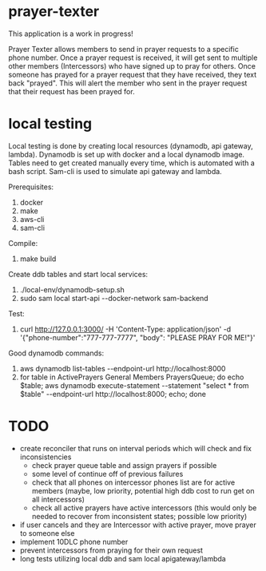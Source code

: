 # prayer-texter

This application is a work in progress!

Prayer Texter allows members to send in prayer requests to a specific phone number. Once a prayer request is received, it will get sent to multiple other members (Intercessors) who have signed up to pray for others. Once someone has prayed for a prayer request that they have received, they text back "prayed". This will alert the member who sent in the prayer request that their request has been prayed for.

# local testing

Local testing is done by creating local resources (dynamodb, api gateway, lambda). Dynamodb is set up with docker and a local dynamodb image.
Tables need to get created manually every time, which is automated with a bash script. Sam-cli is used to simulate api gateway and lambda.

Prerequisites:
1. docker
2. make
3. aws-cli
4. sam-cli

Compile:
1. make build

Create ddb tables and start local services:
1. ./local-env/dynamodb-setup.sh 
2. sudo sam local start-api --docker-network sam-backend

Test: 
1. curl http://127.0.0.1:3000/ -H 'Content-Type: application/json' -d '{"phone-number":"777-777-7777", "body": "PLEASE PRAY FOR ME!"}'

Good dynamodb commands:
1. aws dynamodb list-tables --endpoint-url http://localhost:8000
2. for table in ActivePrayers General Members PrayersQueue; do echo $table; aws dynamodb execute-statement --statement "select * from $table" --endpoint-url http://localhost:8000; echo; done

# TODO

- create reconciler that runs on interval periods which will check and fix inconsistencies
    - check prayer queue table and assign prayers if possible
    - some level of continue off of previous failures
    - check that all phones on intercessor phones list are for active members (maybe, low priority, potential high ddb cost to run get on all intercessors)
    - check all active prayers have active intercessors (this would only be needed to recover from inconsistent states; possible low priority)
- if user cancels and they are Intercessor with active prayer, move prayer to someone else
- implement 10DLC phone number
- prevent intercessors from praying for their own request
- long tests utilizing local ddb and sam local apigateway/lambda